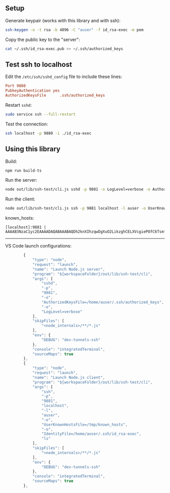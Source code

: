 ## Setup
Generate keypair (works with this library and with ssh):
```sh
ssh-keygen -o -t rsa -b 4096 -C "auser" -f id_rsa-exec -m pem
```

Copy the public key to the "server":
```sh
cat ~/.ssh/id_rsa-exec.pub >> ~/.ssh/authorized_keys
```

## Test ssh to localhost
Edit the `/etc/ssh/sshd_config` file to include these lines:
```ini
Port 9880
PubkeyAuthentication yes
AuthorizedKeysFile      .ssh/authorized_keys
```

Restart `sshd`:
```sh
sudo service ssh --full-restart
```

Test the connection:
```sh
ssh localhost -p 9880 -i ./id_rsa-exec
```

## Using this library
Build:
```sh
npm run build-ts
```

Run the server:
```sh
node out/lib/ssh-test/cli.js sshd -p 9881 -o LogLevel=verbose -o AuthorizedKeysFile=/home/auser/.ssh/authorized_keys
```

Run the client:
```sh
node out/lib/ssh-test/cli.js ssh -p 9881 localhost -l auser -o UserKnownHostsFile=/tmp/known_hosts -o IdentityFile=/home/auser/.ssh/id_rsa-exec
```

known_hosts:
```
[localhost]:9881 | AAAAB3NzaC1yc2EAAAADAQABAAABAQDh2knXIhzqwDgXuO2LikzghCELXVcgiePOfC6TsmfDsxXGjDGxGQlveYMJsoDVIgHBVEzq61ZrIr+76d0CxSJRye+E02tfl3+KmyS0N+vXBwjzgjHOS/RNNy4oX9pcpcYaqE4otsimpsmkVZ7It/BnJOeOrAl/mY4K3Kur6znpnqGrwkZDdGx2lAio2jvgd0nkXaxeFT9AnW/2Wt5y3Wv4zej7+6Lzqosrqpu2o0zYhALpUM8sZvFyH2kpnwlcfjKcgYkK8/tGRrIpqUjhVAa7nG/eKRKqYFXSOnertykxqP9h8CNZ4Q10GpU0wE6y91IN9QpoRIA4/SPFz4Ede8Cv
```
---

VS Code launch configurations:

```js
		{
			"type": "node",
			"request": "launch",
			"name": "Launch Node.js server",
			"program": "${workspaceFolder}/out/lib/ssh-test/cli",
			"args": [
				"sshd",
				"-p",
				"9881",
				"-o",
				"AuthorizedKeysFile=/home/auser/.ssh/authorized_keys",
				"-o",
				"LogLevel=verbose"
			],
			"skipFiles": [
				"<node_internals>/**/*.js"
			],
			"env": {
				"DEBUG": "dev-tunnels-ssh"
			},
			"console": "integratedTerminal",
			"sourceMaps": true
		},
		{
			"type": "node",
			"request": "launch",
			"name": "Launch Node.js client",
			"program": "${workspaceFolder}/out/lib/ssh-test/cli",
			"args": [
				"ssh",
				"-p",
				"9881",
				"localhost",
				"-l",
				"auser",
				"-o",
				"UserKnownHostsFile=/tmp/known_hosts",
				"-o",
				"IdentityFile=/home/auser/.ssh/id_rsa-exec",
				"ls"
			],
			"skipFiles": [
				"<node_internals>/**/*.js"
			],
			"env": {
				"DEBUG": "dev-tunnels-ssh"
			},
			"console": "integratedTerminal",
			"sourceMaps": true
		},
```